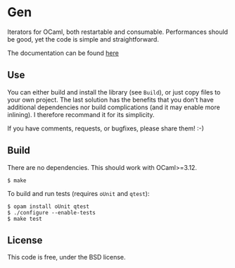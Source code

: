 Gen
===

Iterators for OCaml, both restartable and consumable. Performances should
be good, yet the code is simple and straightforward.

The documentation can be found [here](http://cedeela.fr/~simon/software/gen)

## Use

You can either build and install the library (see `Build`), or just copy
files to your own project. The last solution has the benefits that you
don't have additional dependencies nor build complications (and it may enable
more inlining). I therefore recommand it for its simplicity.

If you have comments, requests, or bugfixes, please share them! :-)

## Build

There are no dependencies. This should work with OCaml>=3.12.

    $ make

To build and run tests (requires `oUnit` and `qtest`):

    $ opam install oUnit qtest
    $ ./configure --enable-tests
    $ make test

## License

This code is free, under the BSD license.
